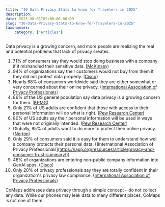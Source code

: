 ```yaml
---
title: "10 Data Privacy Stats to know for Travelers in 2025"
description: 
date: 2025-08-01T09:00:00-00:00
slug: "10-Data-Privacy-Stats-to-know-for-Travelers-in-2025"
taxonomies:
    category: ["Articles"]
---
```



Data privacy is a growing concern, and more people are realizing the real and potential problems that lack of privacy creates.

1. 71% of consumers say they would stop doing business with a company if it mishandled their sensitive data. [(McKinsey](https://www.mckinsey.com/capabilities/risk-and-resilience/our-insights/the-consumer-data-opportunity-and-the-privacy-imperative))
2. 94% of organizations say their customers would not buy from them if they did not protect data properly. ([Cisco](https://www.cisco.com/c/en/us/about/trust-center/data-privacy-benchmark-study.html))
3. Nearly 68% of consumers worldwide said they are either somewhat or very concerned about their online privacy. ([International Association of Privacy Professionals](https://iapp.org/resources/article/privacy-and-consumer-trust-summary/))
4. 86% of the US general population say data privacy is a growing concern for them. ([KPMG](https://kpmg.com/kpmg-us/content/dam/kpmg/pdf/2023/corporate-data-responsibility-bridging-the-consumer-trust-gap.pdf))
5. Only 21% of US adults are confident that those with access to their personal information will do what is right. ([Pew Research Center](https://www.pewresearch.org/internet/2023/10/18/how-americans-view-data-privacy/))
6. 80% of US adults say their personal information will be used in ways that were not originally intended. ([Pew Research Center](https://www.pewresearch.org/internet/2023/10/18/how-americans-view-data-privacy/))
7. Globally, 85% of adults want to do more to protect their online privacy. ([Norton](https://www.nortonlifelock.com/us/en/newsroom/press-kits/2022-norton-cyber-safety-insights-report-special-release-online-creeping/))
8. Only 29% of consumers said it is easy for them to understand how well a company protects their personal data. (]International Association of Privacy Professionals](https://iapp.org/resources/article/privacy-and-consumer-trust-summary/))
9. 48% of organizations are entering non-public company information into GenAI apps. ([Cisco](https://www.cisco.com/c/en/us/about/trust-center/data-privacy-benchmark-study.html))
10. Only 20% of privacy professionals say they are totally confident in their organization's privacy law compliance. ([International Association of Privacy Professionals](https://iapp.org/resources/article/privacy-governance-report/))

CoMaps addresses data privacy through a simple concept – do not collect any data. While our phones may leak data to many different places, CoMaps is not one of them.
